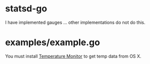 statsd-go
=========
I have implemented gauges ... other implementations do not do this.

examples/example.go
===================
You must install [Temperature Monitor](http://www.bresink.com/osx/TemperatureMonitor.html) to get temp data from OS X.
